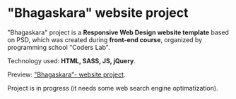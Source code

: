 # "Bhagaskara" website project

"Bhagaskara" project is a <strong>Responsive Web Design website template</strong> based on PSD, which was created during <strong>front-end course</strong>, organized by programming school "Coders Lab".

Technology used: <strong>HTML, SASS, JS, jQuery</strong>. 

Preview: <a href="https://michaldec1984.github.io/Bhagaskara-project/">"Bhagaskara"- website project</a>.

Project is in progress (it needs some web search engine optimatization).

